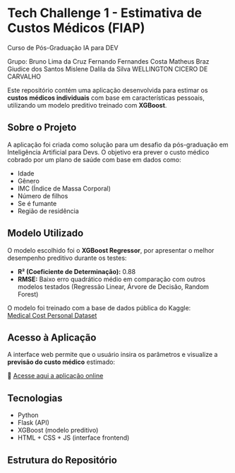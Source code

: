 # Tech Challenge 1 - Estimativa de Custos Médicos (FIAP)
Curso de Pós-Graduação IA para DEV

Grupo:
Bruno Lima da Cruz
Fernando Fernandes Costa
Matheus Braz Giudice dos Santos
Mislene Dalila da Silva
WELLINGTON CICERO DE CARVALHO 


Este repositório contém uma aplicação desenvolvida para estimar os **custos médicos individuais** com base em características pessoais, utilizando um modelo preditivo treinado com **XGBoost**.

## Sobre o Projeto

A aplicação foi criada como solução para um desafio da pós-graduação em Inteligência Artificial para Devs. O objetivo era prever o custo médico cobrado por um plano de saúde com base em dados como:

- Idade
- Gênero
- IMC (Índice de Massa Corporal)
- Número de filhos
- Se é fumante
- Região de residência

## Modelo Utilizado

O modelo escolhido foi o **XGBoost Regressor**, por apresentar o melhor desempenho preditivo durante os testes:

- **R² (Coeficiente de Determinação):** 0.88
- **RMSE:** Baixo erro quadrático médio em comparação com outros modelos testados (Regressão Linear, Árvore de Decisão, Random Forest)

O modelo foi treinado com a base de dados pública do Kaggle:  
[Medical Cost Personal Dataset](https://www.kaggle.com/datasets/mirichoi0218/insurance)

## Acesso à Aplicação

A interface web permite que o usuário insira os parâmetros e visualize a **previsão do custo médico** estimado:

🔗 [Acesse aqui a aplicação online](https://techchalange1.onrender.com)

## Tecnologias

- Python
- Flask (API)
- XGBoost (modelo preditivo)
- HTML + CSS + JS (interface frontend)

## Estrutura do Repositório

